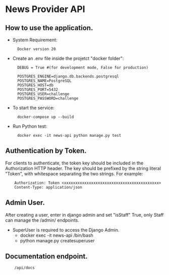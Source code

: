 # News Provider API

## How to use the application.

- System Requirement:

        Docker version 20
        
- Create an .env file inside the projetct "docker folder":

        DEBUG = True #(for development mode, False for production)

        POSTGRES_ENGINE=django.db.backends.postgresql
        POSTGRES_NAME=PostgreSQL
        POSTGRES_HOST=db
        POSTGRES_PORT=5432
        POSTGRES_USER=challenge
        POSTGRES_PASSWORD=challenge   

- To start the service:
    
        docker-compose up --build

- Run Python test:
    
        docker exec -it news-api python manage.py test

## Authentication by Token.

For clients to authenticate, the token key should be included in the Authorization HTTP header. The key should be prefixed by the string literal "Token", with whitespace separating the two strings. For example:
 
        Authorization: Token <xxxxxxxxxxxxxxxxxxxxxxxxxxxxxxxxxxxxxxxxxx>
        Content-Type: application/json

## Admin User.

After creating a user, enter in django admin and set "isStaff" True, only Staff can manage the /admin/ endpoints.

- SuperUser is required to access the Django Admin.
     - docker exec -it news-api /bin/bash
     - python manage.py createsuperuser

## Documentation endpoint.

        /api/docs
